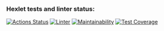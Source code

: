 ### Hexlet tests and linter status:
[![Actions Status](https://github.com/Polina8888/frontend-project-46/workflows/hexlet-check/badge.svg)](https://github.com/Polina8888/frontend-project-46/actions)
[![Linter](https://github.com/Polina8888/frontend-project-46/actions/workflows/linter.yml/badge.svg)](https://github.com/Polina8888/frontend-project-46/actions/workflows/linter.yml)
[![Maintainability](https://badgen.net/codeclimate/maintainability-percentage/codeclimate/codeclimate)](https://codeclimate.com/github/Polina8888/frontend-project-46/maintainability)
[![Test Coverage](https://api.codeclimate.com/v1/badges/cd605c9a768d6f850297/test_coverage)](https://codeclimate.com/github/Polina8888/frontend-project-46/test_coverage)